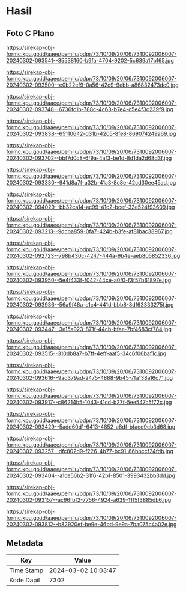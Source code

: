 # Hasil

## Foto C Plano

https://sirekap-obj-formc.kpu.go.id/aaee/pemilu/pdpr/73/10/09/20/06/7310092006007-20240302-093541--35538160-b9fa-4704-9202-5c639a17b165.jpg

https://sirekap-obj-formc.kpu.go.id/aaee/pemilu/pdpr/73/10/09/20/06/7310092006007-20240302-093500--e0b22ef9-0a56-42c9-9ebb-a86832473dc0.jpg

https://sirekap-obj-formc.kpu.go.id/aaee/pemilu/pdpr/73/10/09/20/06/7310092006007-20240302-093748--6736fc1b-788c-4c63-b7e4-c5e4f3c239f9.jpg

https://sirekap-obj-formc.kpu.go.id/aaee/pemilu/pdpr/73/10/09/20/06/7310092006007-20240302-093838--65110642-d31b-4205-8fe8-869074249a69.jpg

https://sirekap-obj-formc.kpu.go.id/aaee/pemilu/pdpr/73/10/09/20/06/7310092006007-20240302-093702--bbf7d0c8-6f9a-4af3-be1d-8d1da2d68d3f.jpg

https://sirekap-obj-formc.kpu.go.id/aaee/pemilu/pdpr/73/10/09/20/06/7310092006007-20240302-093330--941d8a7f-a32b-41a3-8c8e-42cd30ee45ad.jpg

https://sirekap-obj-formc.kpu.go.id/aaee/pemilu/pdpr/73/10/09/20/06/7310092006007-20240302-094029--bb32ca14-ac99-41c2-bcef-33e524f93609.jpg

https://sirekap-obj-formc.kpu.go.id/aaee/pemilu/pdpr/73/10/09/20/06/7310092006007-20240302-093213--9dcba859-0fa7-424b-b3fe-af81bac38967.jpg

https://sirekap-obj-formc.kpu.go.id/aaee/pemilu/pdpr/73/10/09/20/06/7310092006007-20240302-092723--798b430c-4247-444a-9b4e-aeb805852336.jpg

https://sirekap-obj-formc.kpu.go.id/aaee/pemilu/pdpr/73/10/09/20/06/7310092006007-20240302-093950--5e4f433f-f042-44ce-a0f0-f3f57b61897e.jpg

https://sirekap-obj-formc.kpu.go.id/aaee/pemilu/pdpr/73/10/09/20/06/7310092006007-20240302-093936--56a9f48a-c1c4-441d-bbb8-8df63333275f.jpg

https://sirekap-obj-formc.kpu.go.id/aaee/pemilu/pdpr/73/10/09/20/06/7310092006007-20240302-093447--3e15a923-871f-44cb-bfae-7bf4683cf784.jpg

https://sirekap-obj-formc.kpu.go.id/aaee/pemilu/pdpr/73/10/09/20/06/7310092006007-20240302-093515--310db8a7-b7ff-4eff-aaf5-34c6f06baf1c.jpg

https://sirekap-obj-formc.kpu.go.id/aaee/pemilu/pdpr/73/10/09/20/06/7310092006007-20240302-093616--9ad379ad-2475-4888-9b45-7fa138a16c71.jpg

https://sirekap-obj-formc.kpu.go.id/aaee/pemilu/pdpr/73/10/09/20/06/7310092006007-20240302-093917--c86214b5-1043-41cd-b27f-5ee547c5f72c.jpg

https://sirekap-obj-formc.kpu.go.id/aaee/pemilu/pdpr/73/10/09/20/06/7310092006007-20240302-093429--5add60d1-6413-4852-a8df-bfaed9cb3d68.jpg

https://sirekap-obj-formc.kpu.go.id/aaee/pemilu/pdpr/73/10/09/20/06/7310092006007-20240302-093257--dfc802d9-f226-4b77-bc91-86bbccf24fdb.jpg

https://sirekap-obj-formc.kpu.go.id/aaee/pemilu/pdpr/73/10/09/20/06/7310092006007-20240302-093404--a1ce56b2-31f6-42b1-8501-3993432bb3dd.jpg

https://sirekap-obj-formc.kpu.go.id/aaee/pemilu/pdpr/73/10/09/20/06/7310092006007-20240302-093157--ac96fbf2-7756-4924-a639-11f5f3885db6.jpg

https://sirekap-obj-formc.kpu.go.id/aaee/pemilu/pdpr/73/10/09/20/06/7310092006007-20240302-093812--b82920ef-be9e-46bd-9e9a-7ba075c4a02e.jpg


## Metadata

| Key        | Value               |
| ---------- | ------------------- |
| Time Stamp | 2024-03-02 10:03:47 |
| Kode Dapil | 7302                |



